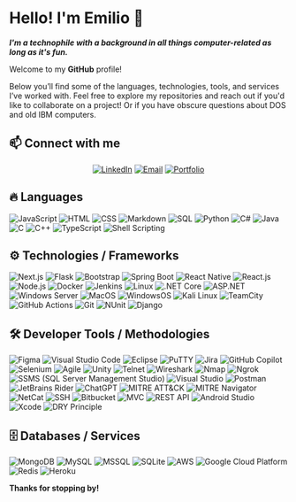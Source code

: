 
# Hello! I'm Emilio 👋

***I'm a technophile with a background in all things computer-related as long as it's fun.***

Welcome to my **GitHub** profile! 

Below you’ll find some of the languages, technologies, tools, and services I’ve worked with. Feel free to explore my repositories and reach out if you'd like to collaborate on a project! Or if you have obscure questions about DOS and old IBM computers.

## 📫 Connect with me

<div align="center">

[![LinkedIn](https://img.shields.io/badge/LinkedIn-FF5722?style=for-the-badge&logo=linkedin&logoColor=white)](https://www.linkedin.com/in/emiliolaurenti)
[![Email](https://img.shields.io/badge/Email-FF5722?style=for-the-badge&logo=gmail&logoColor=white)](mailto:)
[![Portfolio](https://img.shields.io/badge/Website-FF5722?style=for-the-badge&logo=About.me&logoColor=white)]()

</div>

## 🔥 Languages

![JavaScript](https://img.shields.io/badge/-JavaScript-F7DF1E?style=for-the-badge&logo=javascript&logoColor=black)
![HTML](https://img.shields.io/badge/-HTML5-E34F26?style=for-the-badge&logo=html5&logoColor=white)
![CSS](https://img.shields.io/badge/-CSS3-1572B6?style=for-the-badge&logo=css3&logoColor=white)
![Markdown](https://img.shields.io/badge/-Markdown-000000?style=for-the-badge&logo=markdown&logoColor=white)
![SQL](https://img.shields.io/badge/-SQL-336791?style=for-the-badge&logo=postgresql&logoColor=white)
![Python](https://img.shields.io/badge/-Python-3776AB?style=for-the-badge&logo=python&logoColor=white)
![C#](https://img.shields.io/badge/-C%23-239120?style=for-the-badge&logo=c-sharp&logoColor=white)
![Java](https://img.shields.io/badge/-Java-ED8B00?style=for-the-badge&logo=openjdk&logoColor=white)
![C](https://img.shields.io/badge/-C-A8B9CC?style=for-the-badge&logo=c&logoColor=white)
![C++](https://img.shields.io/badge/-C%2B%2B-00599C?style=for-the-badge&logo=c%2B%2B&logoColor=white)
![TypeScript](https://img.shields.io/badge/-TypeScript-3178C6?style=for-the-badge&logo=typescript&logoColor=white)
![Shell Scripting](https://img.shields.io/badge/-Shell_Script-5391FE?style=for-the-badge&logo=gnu-bash&logoColor=white)

## ⚙️ Technologies / Frameworks

![Next.js](https://img.shields.io/badge/-Next.js-000000?style=for-the-badge&logo=nextdotjs&logoColor=white)
![Flask](https://img.shields.io/badge/-Flask-000000?style=for-the-badge&logo=flask&logoColor=white)
![Bootstrap](https://img.shields.io/badge/-Bootstrap-7952B3?style=for-the-badge&logo=bootstrap&logoColor=white)
![Spring Boot](https://img.shields.io/badge/-Spring_Boot-6DB33F?style=for-the-badge&logo=spring-boot&logoColor=white)
![React Native](https://img.shields.io/badge/-React_Native-61DAFB?style=for-the-badge&logo=react&logoColor=black)
![React.js](https://img.shields.io/badge/-React.js-61DAFB?style=for-the-badge&logo=react&logoColor=black)
![Node.js](https://img.shields.io/badge/-Node.js-339933?style=for-the-badge&logo=nodedotjs&logoColor=white)
![Docker](https://img.shields.io/badge/-Docker-2496ED?style=for-the-badge&logo=docker&logoColor=white)
![Jenkins](https://img.shields.io/badge/-Jenkins-D24939?style=for-the-badge&logo=jenkins&logoColor=white)
![Linux](https://img.shields.io/badge/-Linux-FCC624?style=for-the-badge&logo=linux&logoColor=black)
![.NET Core](https://img.shields.io/badge/-.NET_Core-512BD4?style=for-the-badge&logo=dotnet&logoColor=white)
![ASP.NET](https://img.shields.io/badge/-ASP.NET-512BD4?style=for-the-badge&logo=dotnet&logoColor=white)
![Windows Server](https://img.shields.io/badge/-Windows_Server-0078D6?style=for-the-badge&logo=microsoft&logoColor=white)
![MacOS](https://img.shields.io/badge/-macOS-000000?style=for-the-badge&logo=apple&logoColor=white)
![WindowsOS](https://img.shields.io/badge/-Windows-0078D6?style=for-the-badge&logo=windows&logoColor=white)
![Kali Linux](https://img.shields.io/badge/-Kali_Linux-557C94?style=for-the-badge&logo=kalilinux&logoColor=white)
![TeamCity](https://img.shields.io/badge/-TeamCity-000000?style=for-the-badge&logo=teamcity&logoColor=white)
![GitHub Actions](https://img.shields.io/badge/-GitHub_Actions-2088FF?style=for-the-badge&logo=github-actions&logoColor=white)
![Git](https://img.shields.io/badge/-Git-F05032?style=for-the-badge&logo=git&logoColor=white)
![NUnit](https://img.shields.io/badge/-NUnit-4CAF50?style=for-the-badge&logo=nunit&logoColor=white)
![Django](https://img.shields.io/badge/-Django-092E20?style=for-the-badge&logo=django&logoColor=white)

## 🛠️ Developer Tools / Methodologies

![Figma](https://img.shields.io/badge/-Figma-F24E1E?style=for-the-badge&logo=figma&logoColor=white)
![Visual Studio Code](https://img.shields.io/badge/-VS_Code-007ACC?style=for-the-badge&logo=visualstudiocode&logoColor=white)
![Eclipse](https://img.shields.io/badge/-Eclipse-2C2255?style=for-the-badge&logo=eclipse&logoColor=white)
![PuTTY](https://img.shields.io/badge/-PuTTY-000000?style=for-the-badge&logo=putty&logoColor=white)
![Jira](https://img.shields.io/badge/-Jira-0052CC?style=for-the-badge&logo=jira&logoColor=white)
![GitHub Copilot](https://img.shields.io/badge/-GitHub_Copilot-2088FF?style=for-the-badge&logo=github&logoColor=white)
![Selenium](https://img.shields.io/badge/-Selenium-43B02A?style=for-the-badge&logo=selenium&logoColor=white)
![Agile](https://img.shields.io/badge/-Agile-2496ED?style=for-the-badge&logo=agile&logoColor=white)
![Unity](https://img.shields.io/badge/-Unity-000000?style=for-the-badge&logo=unity&logoColor=white)
![Telnet](https://img.shields.io/badge/-Telnet-23BEBB?style=for-the-badge)
![Wireshark](https://img.shields.io/badge/-Wireshark-1679A7?style=for-the-badge&logo=wireshark&logoColor=white)
![Nmap](https://img.shields.io/badge/-Nmap-02457A?style=for-the-badge&logo=nmap&logoColor=white)
![Ngrok](https://img.shields.io/badge/-Ngrok-1F1E37?style=for-the-badge)
![SSMS (SQL Server Management Studio)](https://img.shields.io/badge/-SSMS-CC2927?style=for-the-badge&logo=microsoftsqlserver&logoColor=white)
![Visual Studio](https://img.shields.io/badge/-Visual_Studio-5C2D91?style=for-the-badge&logo=visual-studio&logoColor=white)
![Postman](https://img.shields.io/badge/-Postman-FF6C37?style=for-the-badge&logo=postman&logoColor=white)
![JetBrains Rider](https://img.shields.io/badge/-Rider-000000?style=for-the-badge&logo=rider&logoColor=white)
![ChatGPT](https://img.shields.io/badge/-ChatGPT-00A67E?style=for-the-badge&logo=openai&logoColor=white)
![MITRE ATT&CK](https://img.shields.io/badge/-MITRE_ATT%26CK-red?style=for-the-badge)
![MITRE Navigator](https://img.shields.io/badge/-MITRE_Navigator-red?style=for-the-badge)
![NetCat](https://img.shields.io/badge/-NetCat-004563?style=for-the-badge)
![SSH](https://img.shields.io/badge/-SSH-008080?style=for-the-badge&logo=gnu-bash&logoColor=white)
![Bitbucket](https://img.shields.io/badge/-Bitbucket-0052CC?style=for-the-badge&logo=bitbucket&logoColor=white)
![MVC](https://img.shields.io/badge/-MVC-blue?style=for-the-badge)
![REST API](https://img.shields.io/badge/-REST_API-0082C9?style=for-the-badge)
![Android Studio](https://img.shields.io/badge/-Android_Studio-3DDC84?style=for-the-badge&logo=android-studio&logoColor=white)
![Xcode](https://img.shields.io/badge/-Xcode-147EFB?style=for-the-badge&logo=xcode&logoColor=white)
![DRY Principle](https://img.shields.io/badge/-DRY_Principle-333333?style=for-the-badge)

## 🗄️ Databases / Services

![MongoDB](https://img.shields.io/badge/-MongoDB-47A248?style=for-the-badge&logo=mongodb&logoColor=white)
![MySQL](https://img.shields.io/badge/-MySQL-4479A1?style=for-the-badge&logo=mysql&logoColor=white)
![MSSQL](https://img.shields.io/badge/-MSSQL-CC2927?style=for-the-badge&logo=microsoftsqlserver&logoColor=white)
![SQLite](https://img.shields.io/badge/-SQLite-003B57?style=for-the-badge&logo=sqlite&logoColor=white)
![AWS](https://img.shields.io/badge/-AWS-232F3E?style=for-the-badge&logo=amazon-aws&logoColor=white)
![Google Cloud Platform](https://img.shields.io/badge/-GCP-4285F4?style=for-the-badge&logo=google-cloud&logoColor=white)
![Redis](https://img.shields.io/badge/-Redis-DC382D?style=for-the-badge&logo=redis&logoColor=white)
![Heroku](https://img.shields.io/badge/-Heroku-430098?style=for-the-badge&logo=heroku&logoColor=white)

**Thanks for stopping by!**
